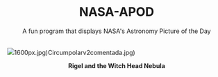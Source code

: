 <div align="center">
  <h1>
    NASA-APOD
  </h1>
</div>
  
<div align="center">
  A fun program that displays NASA's Astronomy Picture of the Day
</div>

<br>

![](https://apod.nasa.gov/apod/image/2410/Strega_apod_3.jpg)1600px.jpg)Circumpolarv2comentada.jpg)

<p align = "center">
  <b>Rigel and the Witch Head Nebula</b>
</p>
